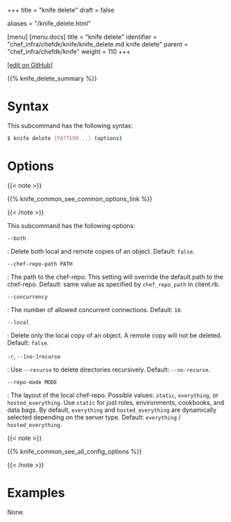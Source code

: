 +++
title = "knife delete"
draft = false

aliases = "/knife_delete.html"

[menu]
  [menu.docs]
    title = "knife delete"
    identifier = "chef_infra/chefdk/knife/knife_delete.md knife delete"
    parent = "chef_infra/chefdk/knife"
    weight = 110
+++    

[\[edit on
GitHub\]](https://github.com/chef/chef-web-docs/blob/master/chef_master/source/knife_delete.rst)

{{% knife_delete_summary %}}

Syntax
======

This subcommand has the following syntax:

``` bash
$ knife delete [PATTERN...] (options)
```

Options
=======

{{< note >}}

{{% knife_common_see_common_options_link %}}

{{< /note >}}

This subcommand has the following options:

`--both`

:   Delete both local and remote copies of an object. Default: `false`.

`--chef-repo-path PATH`

:   The path to the chef-repo. This setting will override the default
    path to the chef-repo. Default: same value as specified by
    `chef_repo_path` in client.rb.

`--concurrency`

:   The number of allowed concurrent connections. Default: `10`.

`--local`

:   Delete only the local copy of an object. A remote copy will not be
    deleted. Default: `false`.

`-r`, `--[no-]recurse`

:   Use `--recurse` to delete directories recursively. Default:
    `--no-recurse`.

`--repo-mode MODE`

:   The layout of the local chef-repo. Possible values: `static`,
    `everything`, or `hosted_everything`. Use `static` for just roles,
    environments, cookbooks, and data bags. By default, `everything` and
    `hosted_everything` are dynamically selected depending on the server
    type. Default: `everything` / `hosted_everything`.

{{< note >}}

{{% knife_common_see_all_config_options %}}

{{< /note >}}

Examples
========

None.
